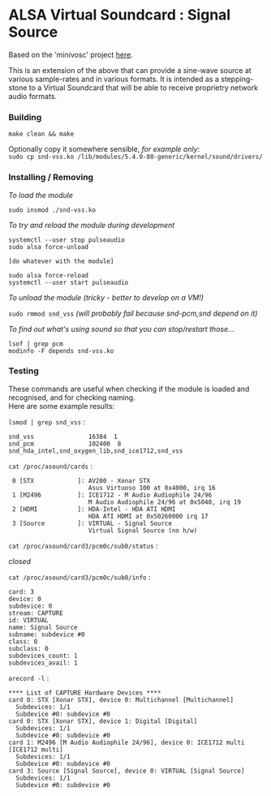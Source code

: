 ALSA Virtual Soundcard : Signal Source
======================================

Based on the 'minivosc' project [here](http://www.alsa-project.org/main/index.php/Minivosc).

This is an extension of the above that can provide a sine-wave source at various sample-rates and in various formats.
It is intended as a stepping-stone to a Virtual Soundcard that will be able to receive proprietry network audio formats.

### Building


`make clean && make`

Optionally copy it somewhere sensible, *for example only*:<br/>
`sudo cp snd-vss.ko /lib/modules/5.4.0-80-generic/kernel/sound/drivers/`

### Installing / Removing

*To load the module*

`sudo insmod ./snd-vss.ko`
 
*To try and reload the module during development*

```
systemctl --user stop pulseaudio
sudo alsa force-unload

[do whatever with the module]

sudo alsa force-reload
systemctl --user start pulseaudio
```

*To unload the module (tricky - better to develop on a VM!)*

`sudo rmmod snd_vss` *(will probably fail because snd-pcm,snd depend on it)*

*To find out what's using sound so that you can stop/restart those...*

```
lsof | grep pcm
modinfo -F depends snd-vss.ko
```

### Testing

These commands are useful when checking if the module is loaded and recognised, and for checking naming.<br/>
Here are some example results:

`lsmod | grep snd_vss` :
```
snd_vss               16384  1
snd_pcm               102400  8 snd_hda_intel,snd_oxygen_lib,snd_ice1712,snd_vss
```

`cat /proc/asound/cards` :
```
 0 [STX            ]: AV200 - Xonar STX
                      Asus Virtuoso 100 at 0x4000, irq 16
 1 [M2496          ]: ICE1712 - M Audio Audiophile 24/96
                      M Audio Audiophile 24/96 at 0x5040, irq 19
 2 [HDMI           ]: HDA-Intel - HDA ATI HDMI
                      HDA ATI HDMI at 0x50260000 irq 17
 3 [Source         ]: VIRTUAL - Signal Source
                      Virtual Signal Source (no h/w)

```

`cat /proc/asound/card3/pcm0c/sub0/status` :

*closed*

`cat /proc/asound/card3/pcm0c/sub0/info` :

```
card: 3
device: 0
subdevice: 0
stream: CAPTURE
id: VIRTUAL
name: Signal Source
subname: subdevice #0
class: 0
subclass: 0
subdevices_count: 1
subdevices_avail: 1
```

`arecord -l` :
```
**** List of CAPTURE Hardware Devices ****
card 0: STX [Xonar STX], device 0: Multichannel [Multichannel]
  Subdevices: 1/1
  Subdevice #0: subdevice #0
card 0: STX [Xonar STX], device 1: Digital [Digital]
  Subdevices: 1/1
  Subdevice #0: subdevice #0
card 1: M2496 [M Audio Audiophile 24/96], device 0: ICE1712 multi [ICE1712 multi]
  Subdevices: 1/1
  Subdevice #0: subdevice #0
card 3: Source [Signal Source], device 0: VIRTUAL [Signal Source]
  Subdevices: 1/1
  Subdevice #0: subdevice #0
```
